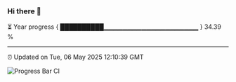 ### Hi there 👋

⏳ Year progress { ██████████▁▁▁▁▁▁▁▁▁▁▁▁▁▁▁▁▁▁▁▁ } 34.39 %

---

⏰ Updated on Tue, 06 May 2025 12:10:39 GMT

![Progress Bar CI](https://github.com/liununu/liununu/workflows/Progress%20Bar%20CI/badge.svg)
